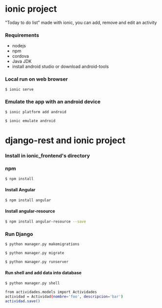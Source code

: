 # ionic project
"Today to do list" made with ionic, you can add, remove and edit an activity

### Requirements
* nodejs
* npm
* cordova
* Java JDK
* install android studio or download android-tools

### Local run on web browser

```sh
$ ionic serve
```

### Emulate the app with an android device

```sh
$ ionic platform add android
```

```sh
$ ionic emulate android
```

# django-rest and ionic project


### Install in ionic_frontend's directory


### npm
```sh
$ npm install
```

#### Install Angular
```sh
$ npm install angular
```

#### Install angular-resource
```sh
$ npm install angular-resource --save
```

### Run Django
```sh
$ python manager.py makemigrations
```

```sh
$ python manager.py migrate
```

```sh
$ python manager.py runserver
```

#### Run shell and add data into database
```sh
$ python manager.py shell
```

```sh
from actividades.models import Actividades
actividad = Actividad(nombre='foo', descripcion='bar')
actividad.save()
```
